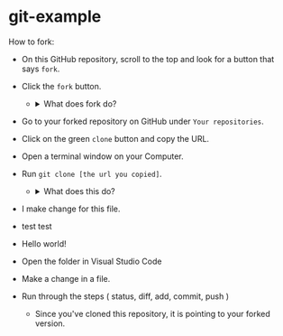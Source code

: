 # git-example

How to fork:

* On this GitHub repository, scroll to the top and look for a button that says `fork`.
* Click the `fork` button.
  * <details>

    <summary> What does fork do? </summary>

    <br />

    Fork creates copy all of the code from this repository, but make it as a new repository under your account. 

    </details>
    
* Go to your forked repository on GitHub under `Your repositories`.
* Click on the green `clone` button and copy the URL.
* Open a terminal window on your Computer.
* Run `git clone [the url you copied]`.
  * <details>

    <summary> What does this do? </summary>

    <br />

    GitHub repo is downloaded on your local computer.

    </details>
* I make change for this file.
* test test
* Hello world!
* Open the folder in Visual Studio Code
* Make a change in a file.
* Run through the steps ( status, diff, add, commit, push )
  * Since you've cloned this repository, it is pointing to your forked version.
